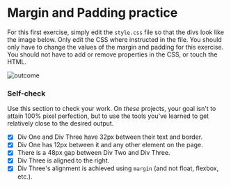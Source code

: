 # Margin and Padding practice

For this first exercise, simply edit the `style.css` file so that the divs look like the image below. Only edit the CSS where instructed in the file.  You should only have to change the values of the margin and padding for this exercise. You should not have to add or remove properties in the CSS, or touch the HTML.

![outcome](./desired-outcome.png)

### Self-check 
Use this section to check your work. On _these_ projects, your goal isn't to attain 100% pixel perfection, but to use the tools you've learned to get relatively close to the desired output.

- [X] Div One and Div Three have 32px between their text and border.
- [X] Div One has 12px between it and any other element on the page.
- [X] There is a 48px gap between Div Two and Div Three.
- [X] Div Three is aligned to the right.
- [X] Div Three's alignment is achieved using `margin` (and not float, flexbox, etc.).